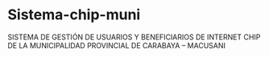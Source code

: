 # Sistema-chip-muni
SISTEMA DE GESTIÓN DE USUARIOS Y BENEFICIARIOS DE INTERNET CHIP DE LA MUNICIPALIDAD PROVINCIAL DE CARABAYA – MACUSANI
